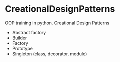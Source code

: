 # CreationalDesignPatterns
OOP training in python. Creational Design Patterns
* Abstract factory
* Builder
* Factory
* Prototype
* Singleton (class, decorator, module)
